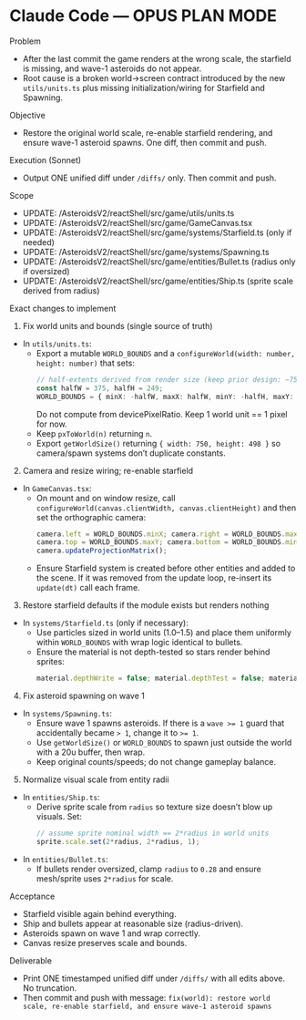 # Claude Code — OPUS PLAN MODE

Problem
- After the last commit the game renders at the wrong scale, the starfield is missing, and wave-1 asteroids do not appear.
- Root cause is a broken world→screen contract introduced by the new `utils/units.ts` plus missing initialization/wiring for Starfield and Spawning.

Objective
- Restore the original world scale, re-enable starfield rendering, and ensure wave-1 asteroid spawns. One diff, then commit and push.

Execution (Sonnet)
- Output ONE unified diff under `/diffs/` only. Then commit and push.

Scope
- UPDATE: /AsteroidsV2/reactShell/src/game/utils/units.ts
- UPDATE: /AsteroidsV2/reactShell/src/game/GameCanvas.tsx
- UPDATE: /AsteroidsV2/reactShell/src/game/systems/Starfield.ts (only if needed)
- UPDATE: /AsteroidsV2/reactShell/src/game/systems/Spawning.ts
- UPDATE: /AsteroidsV2/reactShell/src/game/entities/Bullet.ts (radius only if oversized)
- UPDATE: /AsteroidsV2/reactShell/src/game/entities/Ship.ts (sprite scale derived from radius)

Exact changes to implement

1) Fix world units and bounds (single source of truth)
- In `utils/units.ts`:
  - Export a mutable `WORLD_BOUNDS` and a `configureWorld(width: number, height: number)` that sets:
    ```ts
    // half-extents derived from render size (keep prior design: ~750x498 world)
    const halfW = 375, halfH = 249;
    WORLD_BOUNDS = { minX: -halfW, maxX: halfW, minY: -halfH, maxY: halfH } as const;
    ```
    Do not compute from devicePixelRatio. Keep 1 world unit == 1 pixel for now.
  - Keep `pxToWorld(n)` returning `n`.
  - Export `getWorldSize()` returning `{ width: 750, height: 498 }` so camera/spawn systems don’t duplicate constants.

2) Camera and resize wiring; re-enable starfield
- In `GameCanvas.tsx`:
  - On mount and on window resize, call `configureWorld(canvas.clientWidth, canvas.clientHeight)` and then set the orthographic camera:
    ```ts
    camera.left = WORLD_BOUNDS.minX; camera.right = WORLD_BOUNDS.maxX;
    camera.top = WORLD_BOUNDS.maxY; camera.bottom = WORLD_BOUNDS.minY;
    camera.updateProjectionMatrix();
    ```
  - Ensure Starfield system is created before other entities and added to the scene. If it was removed from the update loop, re-insert its `update(dt)` call each frame.

3) Restore starfield defaults if the module exists but renders nothing
- In `systems/Starfield.ts` (only if necessary):
  - Use particles sized in world units (1.0–1.5) and place them uniformly within `WORLD_BOUNDS` with wrap logic identical to bullets.
  - Ensure the material is not depth-tested so stars render behind sprites:
    ```ts
    material.depthWrite = false; material.depthTest = false; material.transparent = true;
    ```

4) Fix asteroid spawning on wave 1
- In `systems/Spawning.ts`:
  - Ensure wave 1 spawns asteroids. If there is a `wave >= 1` guard that accidentally became `> 1`, change it to `>= 1`.
  - Use `getWorldSize()` or `WORLD_BOUNDS` to spawn just outside the world with a 20u buffer, then wrap.
  - Keep original counts/speeds; do not change gameplay balance.

5) Normalize visual scale from entity radii
- In `entities/Ship.ts`:
  - Derive sprite scale from `radius` so texture size doesn’t blow up visuals. Set:
    ```ts
    // assume sprite nominal width == 2*radius in world units
    sprite.scale.set(2*radius, 2*radius, 1);
    ```
- In `entities/Bullet.ts`:
  - If bullets render oversized, clamp `radius` to `0.28` and ensure mesh/sprite uses `2*radius` for scale.

Acceptance
- Starfield visible again behind everything.
- Ship and bullets appear at reasonable size (radius-driven).
- Asteroids spawn on wave 1 and wrap correctly.
- Canvas resize preserves scale and bounds.

Deliverable
- Print ONE timestamped unified diff under `/diffs/` with all edits above. No truncation.
- Then commit and push with message:
  `fix(world): restore world scale, re-enable starfield, and ensure wave-1 asteroid spawns`